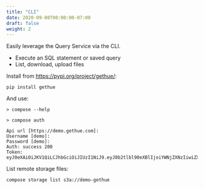 ```yaml
---
title: "CLI"
date: 2020-09-08T00:00:00-07:00
draft: false
weight: 2
---
```


Easily leverage the Query Service via the CLI.

- Execute an SQL statement or saved query
- List, download, upload files


Install from https://pypi.org/project/gethue/:

    pip install gethue

And use:

    > compose --help

    > compose auth

    Api url [https://demo.gethue.com]:
    Username [demo]:
    Password [demo]:
    Auth: success 200
    Token: eyJ0eXAiOiJKV1QiLCJhbGciOiJIUzI1NiJ9.eyJ0b2tlbl90eXBlIjoiYWNjZXNzIiwiZXhwIjoxNjMxMjE5MDkxLCJqdGkiOiJkNGJkY2Q5M2NjMjg0MDlkYWJlYWZhNGRlNjlkOTMzMyIsInVzZXJfaWQiOjJ9.Gr8bW_JaZ8yzQ3eEZYp3jKbdsSgLAXxqvSRbeU6jhLg

List remote storage files:

    compose storage list s3a://demo-gethue
